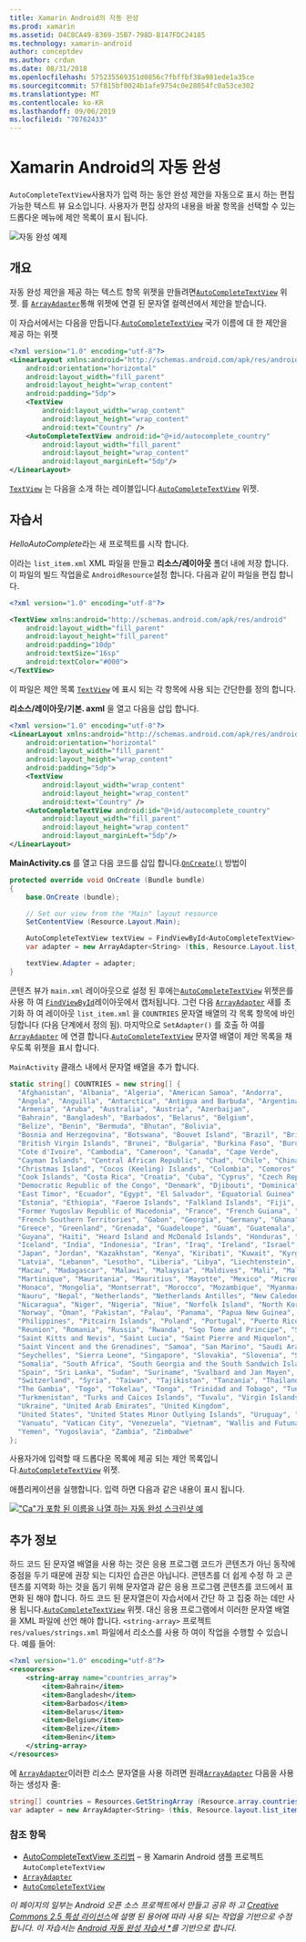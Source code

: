 ```yaml
---
title: Xamarin Android의 자동 완성
ms.prod: xamarin
ms.assetid: D4C8CA49-8369-35B7-798D-B147FDC24185
ms.technology: xamarin-android
author: conceptdev
ms.author: crdun
ms.date: 08/31/2018
ms.openlocfilehash: 575235569351d0856c7fbffbf38a981ede1a35ce
ms.sourcegitcommit: 57f815bf0024b1afe9754c0e28054fc0a53ce302
ms.translationtype: MT
ms.contentlocale: ko-KR
ms.lasthandoff: 09/06/2019
ms.locfileid: "70762433"
---
```

# <a name="auto-complete-for-xamarinandroid"></a>Xamarin Android의 자동 완성

`AutoCompleteTextView`사용자가 입력 하는 동안 완성 제안을 자동으로 표시 하는 편집 가능한 텍스트 뷰 요소입니다. 사용자가 편집 상자의 내용을 바꿀 항목을 선택할 수 있는 드롭다운 메뉴에 제안 목록이 표시 됩니다.

![자동 완성 예제](images/auto-complete.png)

## <a name="overview"></a>개요

자동 완성 제안을 제공 하는 텍스트 항목 위젯을 만들려면[`AutoCompleteTextView`](xref:Android.Widget.AutoCompleteTextView)
위젯. 를 [`ArrayAdapter`](xref:Android.Widget.ArrayAdapter)통해 위젯에 연결 된 문자열 컬렉션에서 제안을 받습니다.

이 자습서에서는 다음을 만듭니다.[`AutoCompleteTextView`](xref:Android.Widget.AutoCompleteTextView)
국가 이름에 대 한 제안을 제공 하는 위젯

```xml
<?xml version="1.0" encoding="utf-8"?>
<LinearLayout xmlns:android="http://schemas.android.com/apk/res/android"
    android:orientation="horizontal"
    android:layout_width="fill_parent"
    android:layout_height="wrap_content"
    android:padding="5dp">
    <TextView
        android:layout_width="wrap_content"
        android:layout_height="wrap_content"
        android:text="Country" />
    <AutoCompleteTextView android:id="@+id/autocomplete_country"
        android:layout_width="fill_parent"
        android:layout_height="wrap_content"
        android:layout_marginLeft="5dp"/>
</LinearLayout>
```

[`TextView`](xref:Android.Widget.TextView) 는 다음을 소개 하는 레이블입니다.[`AutoCompleteTextView`](xref:Android.Widget.AutoCompleteTextView)
위젯.

## <a name="tutorial"></a>자습서

*HelloAutoComplete*라는 새 프로젝트를 시작 합니다.

이라는 `list_item.xml` XML 파일을 만들고 **리소스/레이아웃** 폴더 내에 저장 합니다. 이 파일의 빌드 작업을로 `AndroidResource`설정 합니다. 다음과 같이 파일을 편집 합니다.

```xml
<?xml version="1.0" encoding="utf-8"?>

<TextView xmlns:android="http://schemas.android.com/apk/res/android"
    android:layout_width="fill_parent"
    android:layout_height="fill_parent"
    android:padding="10dp"
    android:textSize="16sp"
    android:textColor="#000">
</TextView> 
```

이 파일은 제안 목록 [`TextView`](xref:Android.Widget.TextView) 에 표시 되는 각 항목에 사용 되는 간단한를 정의 합니다.

**리소스/레이아웃/기본. axml** 을 열고 다음을 삽입 합니다.

```xml
<?xml version="1.0" encoding="utf-8"?>
<LinearLayout xmlns:android="http://schemas.android.com/apk/res/android"
    android:orientation="horizontal"
    android:layout_width="fill_parent"
    android:layout_height="wrap_content"
    android:padding="5dp">
    <TextView
        android:layout_width="wrap_content"
        android:layout_height="wrap_content"
        android:text="Country" />
    <AutoCompleteTextView android:id="@+id/autocomplete_country"
        android:layout_width="fill_parent"
        android:layout_height="wrap_content"
        android:layout_marginLeft="5dp"/>
</LinearLayout>
```

**MainActivity.cs** 를 열고 다음 코드를 삽입 합니다.[`OnCreate()`](xref:Android.App.Activity.OnCreate*)
방법이

```csharp
protected override void OnCreate (Bundle bundle)
{
    base.OnCreate (bundle);

    // Set our view from the "Main" layout resource
    SetContentView (Resource.Layout.Main);

    AutoCompleteTextView textView = FindViewById<AutoCompleteTextView> (Resource.Id.autocomplete_country);
    var adapter = new ArrayAdapter<String> (this, Resource.Layout.list_item, COUNTRIES);

    textView.Adapter = adapter;
}
```

콘텐츠 뷰가 `main.xml` 레이아웃으로 설정 된 후에는[`AutoCompleteTextView`](xref:Android.Widget.AutoCompleteTextView)
위젯은를 사용 하 여 [`FindViewById`](xref:Android.App.Activity.FindViewById*)레이아웃에서 캡처됩니다. 그런 다음 [`ArrayAdapter`](xref:Android.Widget.ArrayAdapter) 새를 초기화 하 여 레이아웃 `list_item.xml` 을 `COUNTRIES` 문자열 배열의 각 목록 항목에 바인딩합니다 (다음 단계에서 정의 됨). 마지막으로 `SetAdapter()` 를 호출 하 여를 [`ArrayAdapter`](xref:Android.Widget.ArrayAdapter) 에 연결 합니다.[`AutoCompleteTextView`](xref:Android.Widget.AutoCompleteTextView)
문자열 배열이 제안 목록을 채우도록 위젯을 표시 합니다.

`MainActivity` 클래스 내에서 문자열 배열을 추가 합니다.

```csharp
static string[] COUNTRIES = new string[] {
  "Afghanistan", "Albania", "Algeria", "American Samoa", "Andorra",
  "Angola", "Anguilla", "Antarctica", "Antigua and Barbuda", "Argentina",
  "Armenia", "Aruba", "Australia", "Austria", "Azerbaijan",
  "Bahrain", "Bangladesh", "Barbados", "Belarus", "Belgium",
  "Belize", "Benin", "Bermuda", "Bhutan", "Bolivia",
  "Bosnia and Herzegovina", "Botswana", "Bouvet Island", "Brazil", "British Indian Ocean Territory",
  "British Virgin Islands", "Brunei", "Bulgaria", "Burkina Faso", "Burundi",
  "Cote d'Ivoire", "Cambodia", "Cameroon", "Canada", "Cape Verde",
  "Cayman Islands", "Central African Republic", "Chad", "Chile", "China",
  "Christmas Island", "Cocos (Keeling) Islands", "Colombia", "Comoros", "Congo",
  "Cook Islands", "Costa Rica", "Croatia", "Cuba", "Cyprus", "Czech Republic",
  "Democratic Republic of the Congo", "Denmark", "Djibouti", "Dominica", "Dominican Republic",
  "East Timor", "Ecuador", "Egypt", "El Salvador", "Equatorial Guinea", "Eritrea",
  "Estonia", "Ethiopia", "Faeroe Islands", "Falkland Islands", "Fiji", "Finland",
  "Former Yugoslav Republic of Macedonia", "France", "French Guiana", "French Polynesia",
  "French Southern Territories", "Gabon", "Georgia", "Germany", "Ghana", "Gibraltar",
  "Greece", "Greenland", "Grenada", "Guadeloupe", "Guam", "Guatemala", "Guinea", "Guinea-Bissau",
  "Guyana", "Haiti", "Heard Island and McDonald Islands", "Honduras", "Hong Kong", "Hungary",
  "Iceland", "India", "Indonesia", "Iran", "Iraq", "Ireland", "Israel", "Italy", "Jamaica",
  "Japan", "Jordan", "Kazakhstan", "Kenya", "Kiribati", "Kuwait", "Kyrgyzstan", "Laos",
  "Latvia", "Lebanon", "Lesotho", "Liberia", "Libya", "Liechtenstein", "Lithuania", "Luxembourg",
  "Macau", "Madagascar", "Malawi", "Malaysia", "Maldives", "Mali", "Malta", "Marshall Islands",
  "Martinique", "Mauritania", "Mauritius", "Mayotte", "Mexico", "Micronesia", "Moldova",
  "Monaco", "Mongolia", "Montserrat", "Morocco", "Mozambique", "Myanmar", "Namibia",
  "Nauru", "Nepal", "Netherlands", "Netherlands Antilles", "New Caledonia", "New Zealand",
  "Nicaragua", "Niger", "Nigeria", "Niue", "Norfolk Island", "North Korea", "Northern Marianas",
  "Norway", "Oman", "Pakistan", "Palau", "Panama", "Papua New Guinea", "Paraguay", "Peru",
  "Philippines", "Pitcairn Islands", "Poland", "Portugal", "Puerto Rico", "Qatar",
  "Reunion", "Romania", "Russia", "Rwanda", "Sqo Tome and Principe", "Saint Helena",
  "Saint Kitts and Nevis", "Saint Lucia", "Saint Pierre and Miquelon",
  "Saint Vincent and the Grenadines", "Samoa", "San Marino", "Saudi Arabia", "Senegal",
  "Seychelles", "Sierra Leone", "Singapore", "Slovakia", "Slovenia", "Solomon Islands",
  "Somalia", "South Africa", "South Georgia and the South Sandwich Islands", "South Korea",
  "Spain", "Sri Lanka", "Sudan", "Suriname", "Svalbard and Jan Mayen", "Swaziland", "Sweden",
  "Switzerland", "Syria", "Taiwan", "Tajikistan", "Tanzania", "Thailand", "The Bahamas",
  "The Gambia", "Togo", "Tokelau", "Tonga", "Trinidad and Tobago", "Tunisia", "Turkey",
  "Turkmenistan", "Turks and Caicos Islands", "Tuvalu", "Virgin Islands", "Uganda",
  "Ukraine", "United Arab Emirates", "United Kingdom",
  "United States", "United States Minor Outlying Islands", "Uruguay", "Uzbekistan",
  "Vanuatu", "Vatican City", "Venezuela", "Vietnam", "Wallis and Futuna", "Western Sahara",
  "Yemen", "Yugoslavia", "Zambia", "Zimbabwe"
};
```

사용자가에 입력할 때 드롭다운 목록에 제공 되는 제안 목록입니다.[`AutoCompleteTextView`](xref:Android.Widget.AutoCompleteTextView)
위젯.

애플리케이션을 실행합니다. 입력 하면 다음과 같은 내용이 표시 됩니다.

[!["Ca"가 포함 된 이름을 나열 하는 자동 완성 스크린샷 예](auto-complete-images/helloautocomplete.png)](auto-complete-images/helloautocomplete.png#lightbox)

## <a name="more-information"></a>추가 정보

하드 코드 된 문자열 배열을 사용 하는 것은 응용 프로그램 코드가 콘텐츠가 아닌 동작에 중점을 두기 때문에 권장 되는 디자인 습관은 아닙니다. 콘텐츠를 더 쉽게 수정 하 고 콘텐츠를 지역화 하는 것을 돕기 위해 문자열과 같은 응용 프로그램 콘텐츠를 코드에서 표면화 된 해야 합니다. 하드 코드 된 문자열은이 자습서에서 간단 하 고 집중 하는 데만 사용 됩니다.[`AutoCompleteTextView`](xref:Android.Widget.AutoCompleteTextView)
위젯. 대신 응용 프로그램에서 이러한 문자열 배열을 XML 파일에 선언 해야 합니다. `<string-array>` 프로젝트`res/values/strings.xml` 파일에서 리소스를 사용 하 여이 작업을 수행할 수 있습니다. 예를 들어:

```xml
<?xml version="1.0" encoding="utf-8"?>
<resources>
    <string-array name="countries_array">
        <item>Bahrain</item>
        <item>Bangladesh</item>
        <item>Barbados</item>
        <item>Belarus</item>
        <item>Belgium</item>
        <item>Belize</item>
        <item>Benin</item>
    </string-array>
</resources>
```

에 [`ArrayAdapter`](xref:Android.Widget.ArrayAdapter)이러한 리소스 문자열을 사용 하려면 원래[`ArrayAdapter`](xref:Android.Widget.ArrayAdapter)
다음을 사용 하는 생성자 줄:

```csharp
string[] countries = Resources.GetStringArray (Resource.array.countries_array);
var adapter = new ArrayAdapter<String> (this, Resource.layout.list_item, countries);
```

### <a name="references"></a>참조 항목

- [AutoCompleteTextView 조리법](https://github.com/xamarin/recipes/tree/master/Recipes/android/controls/autocomplete_text_view/add_an_autocomplete_text_input) &ndash; 용 Xamarin Android 샘플 프로젝트`AutoCompleteTextView`
- [`ArrayAdapter`](xref:Android.Widget.ArrayAdapter)
- [`AutoCompleteTextView`](xref:Android.Widget.AutoCompleteTextView)

_이 페이지의 일부는 Android 오픈 소스 프로젝트에서 만들고 공유 하 고 [Creative Commons 2.5 특성 라이선스](http://creativecommons.org/licenses/by/2.5/)에 설명 된 용어에 따라 사용 되는 작업을 기반으로 수정 됩니다. 이 자습서는 [Android 자동 완성 자습서 *](https://developer.android.com/resources/tutorials/views/hello-autocomplete.html)를 기반으로 합니다._
